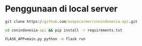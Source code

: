 # Penggunaan di local server

```cmd
git clone https://github.com/asepscareer/cnnindonesia-api.git
```

```cmd
cd cnnindonesia-api && pip install -r requirements.txt
```

```cmd
FLASK_APP=main.py python -m flask run
```